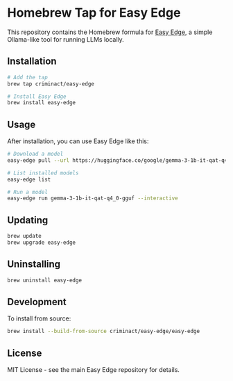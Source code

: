 # Homebrew Tap for Easy Edge

This repository contains the Homebrew formula for [Easy Edge](https://github.com/criminact/easy-edge), a simple Ollama-like tool for running LLMs locally.

## Installation

```bash
# Add the tap
brew tap criminact/easy-edge

# Install Easy Edge
brew install easy-edge
```

## Usage

After installation, you can use Easy Edge like this:

```bash
# Download a model
easy-edge pull --url https://huggingface.co/google/gemma-3-1b-it-qat-q4_0-gguf/resolve/main/gemma-3-1b-it-qat-q4_0.gguf

# List installed models
easy-edge list

# Run a model
easy-edge run gemma-3-1b-it-qat-q4_0-gguf --interactive
```

## Updating

```bash
brew update
brew upgrade easy-edge
```

## Uninstalling

```bash
brew uninstall easy-edge
```

## Development

To install from source:

```bash
brew install --build-from-source criminact/easy-edge/easy-edge
```

## License

MIT License - see the main Easy Edge repository for details. 